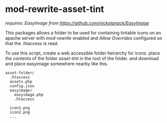 mod-rewrite-asset-tint
======================

*requires: EasyImage from https://github.com/nickolanack/EasyImage*

This packages allows a folder to be used for containing tintable icons on an apache server with *mod-rewrite* enabled and
*Allow Overrides* configured so that the .htaccess is read. 

To use this script, create a web accessible folder heirarchy for icons. place the contents of the folder *asset-tint*
in the root of the folder. and download and place easyimage somewhere nearby like this.
```
asset-folder/
  .htaccess
  assets.php
  config.json
  easyimage/
    easyimage.php
    .htaccess
    
  icon1.png
  icon2.png
  ...
```

